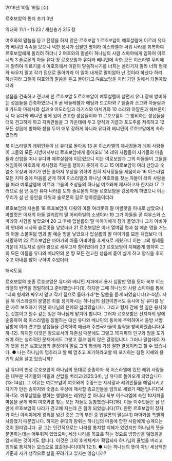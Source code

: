 2016년 10월 19일 (수)

르호보암의 통치 초기 3년



역대하 11:1 - 11:23 / 새찬송가 315 장


여호와의 말씀을 듣고 전쟁을 하지 않은 르호보암
1 르호보암이 예루살렘에 이르러 유다와 베냐민 족속을 모으니 택한 용사가 십팔만 명이라 이스라엘과 싸워 나라를 회복하여 르호보암에게 돌리려 하더니 2 여호와의 말씀이 하나님의 사람 스마야에게 임하여 이르시되 3 솔로몬의 아들 유다 왕 르호보암과 유다와 베냐민에 속한 모든 이스라엘 무리에게 말하여 이르기를 4 여호와께서 이같이 말씀하시기를 너희는 올라가지 말라 너희 형제와 싸우지 말고 각기 집으로 돌아가라 이 일이 내게로 말미암아 난 것이라 하셨다 하라 하신지라 그들이 여호와의 말씀을 듣고 돌아가고 여로보암을 치러 가던 길에서 되돌아왔더라

성읍을 건축하고 견고케 한 르호보암
5 르호보암이 예루살렘에 살면서 유다 땅에 방비하는 성읍들을 건축하였으니 6 곧 베들레헴과 에담과 드고아와 7 벧술과 소고와 아둘람과 8 가드와 마레사와 십과 9 아도라임과 라기스와 아세가와 10 소라와 아얄론과 헤브론이니 다 유다와 베냐민 땅에 있어 견고한 성읍들이라 11 르호보암이 그 방비하는 성읍들을 더욱 견고하게 하고 지휘관들을 그 가운데에 두고 양식과 기름과 포도주를 저축하고 12 모든 성읍에 방패와 창을 두어 매우 강하게 하니라 유다와 베냐민이 르호보암에게 속하였더라

북 이스라엘의 레위인들이 남 유다로 돌아옴
13 온 이스라엘의 제사장들과 레위 사람들이 그들의 모든 지방에서부터 르호보암에게 돌아오되 14 레위 사람들이 자기들의 마을들과 산업을 떠나 유다와 예루살렘에 이르렀으니 이는 여로보암과 그의 아들들이 그들을 해임하여 여호와께 제사장의 직분을 행하지 못하게 하고 15 여로보암이 여러 산당과 숫염소 우상과 자기가 만든 송아지 우상을 위하여 친히 제사장들을 세움이라 16 이스라엘 모든 지파 중에 마음을 굳게 하여 이스라엘의 하나님 여호와를 찾는 자들이 레위 사람들을 따라 예루살렘에 이르러 그들의 조상들의 하나님 여호와께 제사하고자 한지라 17 그러므로 삼 년 동안 유다 나라를 도와 솔로몬의 아들 르호보암을 강성하게 하였으니 이는 무리가 삼 년 동안을 다윗과 솔로몬의 길로 행하였음이더라

르호보암의 자손들
18 르호보암이 다윗의 아들 여리못의 딸 마할랏을 아내로 삼았으니 마할랏은 이새의 아들 엘리압의 딸 아비하일의 소생이라 19 그가 아들들 곧 여우스와 스마랴와 사함을 낳았으며 20 그 후에 압살롬의 딸 마아가에게 장가 들었더니 그가 아비야와 앗대와 시사와 슬로밋을 낳았더라 21 르호보암은 아내 열여덟 명과 첩 예순 명을 거느려 아들 스물여덟 명과 딸 예순 명을 낳았으나 압살롬의 딸 마아가를 모든 처첩보다 더 사랑하여 22 르호보암은 마아가의 아들 아비야를 후계자로 세웠으니 이는 그의 형제들 가운데 지도자로 삼아 왕으로 세우고자 함이었더라 23 르호보암이 지혜롭게 행하여 그의 모든 아들을 유다와 베냐민의 온 땅 모든 견고한 성읍에 흩어 살게 하고 양식을 후히 주고 아내를 많이 구하여 주었더라

해석도움





르호보암의 순종
르호보암은 유다와 베냐민 지파에서 용사 십팔만 명을 모아 북부 이스라엘의 반역을 정벌하려고 준비했습니다(1). 하지만 그때 하나님의 사람 스마야를 통해 “너희 형제와 싸우지 말고 각기 집으로 돌아가라”는 말씀을 듣게 되었습니다(2-4상). 사실 북 이스라엘의 분열은 죄를 징계하시는 하나님의 심판이면서도 동시에 남 유다를 남은 자로 보호하기 위한 하나님의 은혜의 섭리였습니다. 그리고 형제 간에 할 일은 용서하는 것뿐이고 원수 갚는 일은 하나님께 맡겨야 합니다. 그러자 르호보함은 선지자의 말에 순종하여 북 이스라엘을 징벌하는 대신 유다와 베냐민의 통치에 주력하여서 동방 서방 남방에 여러 견고한 성읍들을 건축하여 애굽과 주변국가들의 침략을 방비하였습니다(4하-12). 하지만 이것은 왕으로서의 자존심 때문에도 그렇고 10지파의 인구와 땅을 포기해야 하는 실리적인 문제에서도 그렇고 결코 쉽지 않은 결정입니다. 그러나 말씀대로 자기 뜻을 접은 르호보암의 결정이야 말로 그의 평생에 가장 잘한 결정이라고 할 수 있습니다.
● 나는 하나님이 멈추라고 할 때 멈추고 포기하라고할 때 포기하는 참된 지혜와 용기의 삶을 살고 있습니까?

남 유다의 번성
르호보암이 하나님의 뜻대로 순종하자 북 이스라엘에 있던 레위 사람들은 대부분 자기들의 마을과 산업을 버리고(레25:34), 남 유다로 돌아오게 되었습니다(13-14상). 그 이유는 여로보암이 여호와께 수종드는 제사장과 레위인들을 해임시키고 자기가 만든 송아지와 숫염소 우상에 제사할 종교인들을 임의로 세웠기 때문입니다(14하-15). 예루살렘을 향하는 행렬에는 레위인 뿐 아니라 북부 이스라엘에 속한 10지파중 마음을 굳게 하여 여호와를 찾는 모든 자들도 동참했습니다(16). 이들 이주민들은 삼 년 만에 르호보암의 나라가 견고해 지는데 큰 힘이 되었습니다(17). 한편 르호보암이 장자가 아닌 아비야에게 왕위를 넘긴 것은 그의 부인 중 압살롬의 딸(손녀) 마아가를 특별히 사랑했기 때문입니다. 하지만 유대의 왕위는 하나님의 마음에 합한 사람에게 승계되는 것이 원리입니다. 곧 그는 인간적으로는 나라를 통치할 지혜가 있었지만 하나님의 뜻을 분별하는데는 어두워져 있었으며, 세상 나라를 목표로 하는 것으로 방향성을 잃었음을 암시하는 것이기도 합니다. 이것은 그의 후계체계가 확립되자 하나님의 율법을 버리고 임의로 통치하는 모습으로 표출됩니다(대하 12:1).
● 나는 하나님의 뜻이 아닌 세상적인 기준과 자기 생각으로 삶을 꾸려가고 있지는 않습니까?